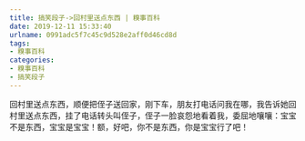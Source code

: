 ```yaml
---
title: 搞笑段子->回村里送点东西 | 糗事百科
date: 2019-12-11 15:33:40
urlname: 0991adc5f7c45c9d528e2aff0d46cd8d
tags: 
- 糗事百科
categories:
- 糗事百科
- 搞笑段子
---
```

回村里送点东西，顺便把侄子送回家，刚下车，朋友打电话问我在哪，我告诉她回村里送点东西，挂了电话转头叫侄子，侄子一脸哀怨地看着我，委屈地嚷嚷：宝宝不是东西，宝宝是宝宝！额，好吧，你不是东西，你是宝宝行了吧！


